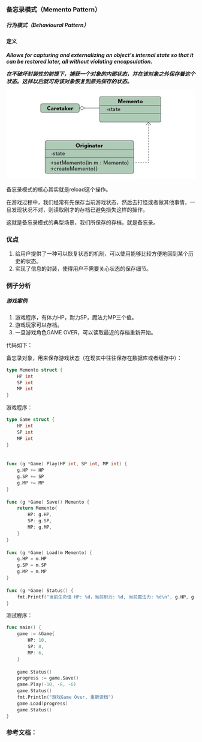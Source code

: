 ### 备忘录模式（Memento Pattern）

##### 行为模式（Behavioural Pattern）

#### 定义

***Allows for capturing and externalizing an object's internal state so that it can be restored later, all without violating encapsulation.***

***在不破坏封装性的前提下，捕获一个对象的内部状态，并在该对象之外保存着这个状态。这样以后就可将该对象恢复到原先保存的状态。***

![Memento Pattern UML](https://github.com/nox60/go-design-pattern/blob/master/images/memento_pattern.png)

备忘录模式的核心其实就是reload这个操作。

在游戏过程中，我们经常有先保存当前游戏状态，然后去打怪或者做其他事情，一旦发现状况不对，则读取刚才的存档已避免损失这样的操作。

这就是备忘录模式的典型场景，我们所保存的存档，就是备忘录。

### 优点
1. 给用户提供了一种可以恢复状态的机制，可以使用能够比较方便地回到某个历史的状态。
2. 实现了信息的封装，使得用户不需要关心状态的保存细节。

### 例子分析

##### 游戏案例

1. 游戏程序，有体力HP，耐力SP，魔法力MP三个值。
2. 游戏玩家可以存档。
3. 一旦游戏角色GAME OVER，可以读取最近的存档重新开始。

代码如下：

备忘录对象，用来保存游戏状态（在现实中往往保存在数据库或者缓存中）：
```go
type Memento struct {
	HP int
	SP int
	MP int
}
```

游戏程序：
```go
type Game struct {
	HP int
	SP int
	MP int
}


func (g *Game) Play(HP int, SP int, MP int) {
	g.HP += HP
	g.SP += SP
	g.MP += MP
}

func (g *Game) Save() Memento {
	return Memento{
		HP: g.HP,
		SP: g.SP,
		MP: g.MP,
	}
}

func (g *Game) Load(m Memento) {
	g.HP = m.HP
	g.SP = m.SP
	g.MP = m.MP
}

func (g *Game) Status() {
	fmt.Printf("当前生命值 HP: %d，当前耐力: %d, 当前魔法力: %d\n", g.HP, g.SP, g.MP)
}
```

测试程序：
```go
func main() {
	game := &Game{
		HP: 10,
		SP: 8,
		MP: 6,
	}

	game.Status()
	progress := game.Save()
	game.Play(-10, -8, -6)
	game.Status()
	fmt.Println("游戏Game Over, 重新读档")
	game.Load(progress)
	game.Status()
}
```



### 参考文档：

